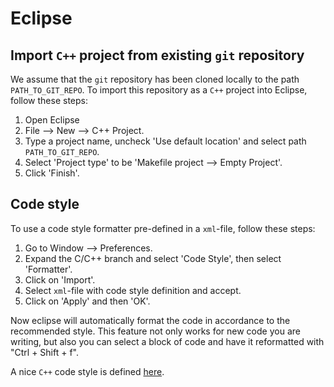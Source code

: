 # Eclipse

## Import ```C++``` project from existing ```git``` repository

We assume that the ```git``` repository has been cloned locally to the path ```PATH_TO_GIT_REPO```.
To import this repository as a ```C++``` project into Eclipse, follow these steps:

1. Open Eclipse
2. File --> New --> C++ Project.
3. Type a project name, uncheck 'Use default location' and select path ```PATH_TO_GIT_REPO```.
4. Select 'Project type' to be 'Makefile project --> Empty Project'.
5. Click 'Finish'.

## Code style

To use a code style formatter pre-defined in a ```xml```-file, follow these steps:

1. Go to Window --> Preferences.
2. Expand the C/C++ branch and select 'Code Style', then select 'Formatter'.
3. Click on 'Import'.
4. Select ```xml```-file with code style definition and accept.
5. Click on 'Apply' and then 'OK'.

Now eclipse will automatically format the code in accordance to the recommended style. 
This feature not only works for new code you are writing, 
but also you can select a block of code and have it reformatted with "Ctrl + Shift + f". 

A nice ```C++``` code style is defined [here](https://github.com/mayrmt/utils/blob/master/eclipse/baci_eclipse_style.xml).
